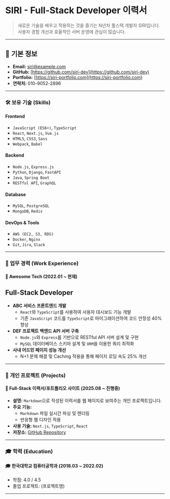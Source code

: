 # SIRI - Full-Stack Developer 이력서

> 새로운 기술을 배우고 적용하는 것을 즐기는 N년차 풀스택 개발자 SIRI입니다. 사용자 경험 개선과 효율적인 서버 운영에 관심이 많습니다.

---

## 👤 **기본 정보**

- **Email:** [siri@example.com](mailto:siri@example.com)
- **GitHub:** [https://github.com/siri-dev](https://github.com/siri-dev)
- **Portfolio:** [https://siri-portfolio.com](https://siri-portfolio.com)
- **연락처:** 010-9052-2896

---

### 🛠️ **보유 기술 (Skills)**

#### Frontend

- `JavaScript (ES6+)`, `TypeScript`
- `React`, `Next.js`, `Vue.js`
- `HTML5`, `CSS3`, `Sass`
- `Webpack`, `Babel`

#### Backend

- `Node.js`, `Express.js`
- `Python`, `Django`, `FastAPI`
- `Java`, `Spring Boot`
- `RESTful API`, `GraphQL`

#### Database

- `MySQL`, `PostgreSQL`
- `MongoDB`, `Redis`

#### DevOps & Tools

- `AWS (EC2, S3, RDS)`
- `Docker`, `Nginx`
- `Git`, `Jira`, `Slack`

---

### 🏢 **업무 경력 (Work Experience)**

#### 🚀 Awesome Tech (2022.01 ~ 현재)

## **Full-Stack Developer**

- **ABC 서비스 프론트엔드 개발**
  - `React`와 `TypeScript`를 사용하여 사용자 대시보드 기능 개발
  - 기존 `JavaScript` 코드를 `TypeScript`로 마이그레이션하여 코드 안정성 40% 향상
- **DEF 프로젝트 백엔드 API 서버 구축**
  - `Node.js`와 `Express`를 기반으로 RESTful API 서버 설계 및 구현
  - `MySQL` 데이터베이스 스키마 설계 및 `ORM`을 이용한 쿼리 최적화
- **사내 어드민 페이지 성능 개선**
  - N+1 문제 해결 및 Caching 적용을 통해 페이지 로딩 속도 25% 개선

---

### 📂 **개인 프로젝트 (Projects)**

#### 📄 Full-Stack 이력서/포트폴리오 사이트 (2025.08 ~ 진행중)

- **설명:** `Markdown`으로 작성된 이력서를 웹 페이지로 보여주는 개인 프로젝트입니다.
- **주요 기능:**
  - `Markdown` 파일 실시간 파싱 및 렌더링
  - 반응형 웹 디자인 적용
- **사용 기술:** `Next.js`, `TypeScript`, `React`
- **저장소:** [GitHub Repository](https://github.com/siri-dev/resume-siri-fullstack)

---

### 🎓 **학력 (Education)**

#### 🎓 한국대학교 컴퓨터공학과 (2018.03 ~ 2022.02)

- 학점: 4.0 / 4.5
- 졸업 프로젝트: (프로젝트명)

---

